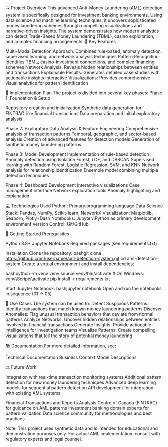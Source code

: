 🔍 Project Overview
This advanced Anti-Money Laundering (AML) detection system is specifically designed for investment banking environments. Using data science and machine learning techniques, it uncovers sophisticated money laundering schemes through compelling visualizations and narrative-driven insights. The system demonstrates how modern analytics can detect Trade-Based Money Laundering (TBML), casino exploitation, and complex financing arrangements.
🎯 Key Features

Multi-Modal Detection Approach: Combines rule-based, anomaly detection, supervised learning, and network analysis techniques
Pattern Recognition: Identifies TBML, casino-investment connections, and complex financing schemes
Network Analysis: Reveals hidden relationships between entities and transactions
Explainable Results: Generates detailed case studies with actionable insights
Interactive Visualizations: Provides comprehensive visual analytics for pattern identification

🚀 Implementation Plan
The project is divided into several key phases:
Phase 1: Foundation & Setup

Repository creation and initialization
Synthetic data generation for FINTRAC-like financial transactions
Data preparation and initial exploratory analysis

Phase 2: Exploratory Data Analysis & Feature Engineering
Comprehensive analysis of transaction patterns
Temporal, geographic, and sector-based analysis
Creation of advanced features for detection models
Generation of synthetic money laundering patterns

Phase 3: Model Development
Implementation of rule-based detection
Anomaly detection using Isolation Forest, LOF, and DBSCAN
Supervised learning with Random Forest, Logistic Regression, SVM, and KNN
Network analysis for relationship identification
Ensemble model combining multiple detection techniques

Phase 4: Dashboard Development
Interactive visualizations
Case management interface
Network exploration tools
Anomaly highlighting and explanation

💻 Technologies Used
Python: Primary programming language
Data Science Stack: Pandas, NumPy, Scikit-learn, NetworkX
Visualization: Matplotlib, Seaborn, Plotly+Dash
Notebooks: Jupyter/IPython as primary development environment
Version Control: Git/GitHub

🚦 Getting Started
Prerequisites

Python 3.8+
Jupyter Notebook
Required packages (see requirements.txt)

Installation
Clone the repository:
bashgit clone https://github.com/username/aml-detection-system.git
cd aml-detection-system
Create a virtual environment and install dependencies:

bashpython -m venv venv
source venv/bin/activate  # On Windows: venv\Scripts\activate
pip install -r requirements.txt

Start Jupyter Notebook:
bashjupyter notebook
Open and run the notebooks in sequence (01 → 05)

📝 Use Cases
The system can be used to:
Detect Suspicious Patterns: Identify transactions that match known money laundering patterns
Discover Anomalies: Flag unusual transaction behaviors that deviate from normal patterns
Analyze Networks: Uncover hidden relationships between entities involved in financial transactions
Generate Insights: Provide actionable intelligence for investigation teams
Visualize Patterns: Create compelling visualizations that tell the story of potential money laundering

📚 Documentation
For more detailed information, see:

Technical Documentation
Business Context
Model Descriptions

🔜 Future Work

Integration with real-time transaction monitoring systems
Additional pattern detection for new money laundering techniques
Advanced deep learning models for sequential pattern detection
API development for integration with existing AML systems

Financial Transactions and Reports Analysis Centre of Canada (FINTRAC) for guidance on AML patterns
Investment banking domain experts for pattern validation
Data science community for methodologies and best practices


Note: This project uses synthetic data and is intended for educational and demonstration purposes only. For actual AML implementation, consult with regulatory experts and legal counsel.
